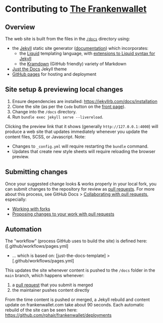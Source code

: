 # Contributing to [The Frankenwallet](https://frankenwallet.com)

## Overview

The web site is built from the files in the [`/docs`](docs) directory using:
* the [Jekyll](https://jekyllrb.com/) static site generator ([documentation](https://jekyllrb.com/docs/)) which incorporates:
  * the [Liquid](https://shopify.github.io/liquid/) templating language, with [extensions to Liquid syntax for Jekyll](https://jekyllrb.com/docs/liquid/)
  * the [Kramdown](https://jekyllrb.com/docs/configuration/markdown/) (GitHub friendly) variety of Markdown
* [Just the Docs](https://just-the-docs.com) Jekyll theme
* [GitHub pages](https://docs.github.com/en/pages) for hosting and deployment

## Site setup & previewing local changes

1. Ensure dependencies are installed: https://jekyllrb.com/docs/installation
1. Clone the site (as per the `Code` button on the [front page](.)).
1. Change into the `/docs` directory.
1. Run `bundle exec jekyll serve --livereload`.

Clicking the preview link that it shows (generally `http://127.0.0.1:4000`) will produce a web site that updates immediately whenever you update the content files, SCSS, or Javascript.  Note:
* Changes to `_config.yml` will require restarting the `bundle` command.
* Updates that create new style sheets will require reloading the browser preview.

## Submitting changes

Once your suggested change looks & works properly in your local fork, you can submit changes to the repository for review as [pull requests](/pulls).  For more about this process, see GitHub Docs > [Collaborating with pull requests](https://docs.github.com/en/pull-requests/collaborating-with-pull-requests), especially:
* [Working with forks](https://docs.github.com/en/pull-requests/collaborating-with-pull-requests/working-with-forks)
* [Proposing changes to your work with pull requests](https://docs.github.com/en/pull-requests/collaborating-with-pull-requests/proposing-changes-to-your-work-with-pull-requests)

## Automation

The "workflow" (process GitHub uses to build the site) is defined here: ([.github/workflows/pages.yml]
* ... which is based on: [just-the-docs-template] > [.github/workflows/pages.yml]

This updates the site whenever content is pushed to the `/docs` folder in the `main` branch, which happens whenever:
1. a [pull request](/pulls) that you submit is merged
1. the maintainer pushes content directly

From the time content is pushed or merged, a Jekyll rebuild and content update on frankenwallet.com take about 90 seconds.  Each automatic rebuild of the site can be seen here: https://github.com/rphair/frankenwallet/deployments
